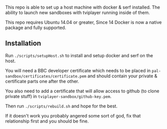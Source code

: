 This repo is able to set up a host machine with docker & serf installed. The ability to launch new sandboxes with tviplayer running inside of them.

This repo requires Ubuntu 14.04 or greater, Since 14 Docker is now a native package and fully supported.

Installation
------------

Run `./scripts/setupHost.sh` to install and setup docker and serf on the host.

You will need a BBC developer certificate which needs to be placed in
`pal-sandbox/certificates/certificate.pem` and should contain your private & certificate parts one after the other.

You also need to add a certificate that will allow access to github (to clone private stuff) in `tviplayer-sandbox/github-key.pem`.

Then run `./scripts/rebuild.sh` and hope for the best.

If it doesn't work you probably angered some sort of god, fix that relationship first and you should be fine.

